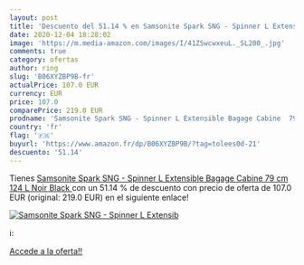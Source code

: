 ```yaml
---
layout: post
title: 'Descuento del 51.14 % en Samsonite Spark SNG - Spinner L Extensib'
date: 2020-12-04 18:28:02
image: 'https://m.media-amazon.com/images/I/41ZSwcwxeuL._SL200_.jpg'
comments: true
category: ofertas
author: ring
slug: 'B06XYZBP9B-fr'
actualPrice: 107.0 EUR
currency: EUR
price: 107.0
comparePrice: 219.0 EUR
prodname: 'Samsonite Spark SNG - Spinner L Extensible Bagage Cabine  79 cm  124 L  Noir  Black '
country: 'fr'
flag: '🇫🇷'
buyurl: 'https://www.amazon.fr/dp/B06XYZBP9B/?tag=tolees0d-21'
descuento: '51.14'
---
```


Tienes [Samsonite Spark SNG - Spinner L Extensible Bagage Cabine  79 cm  124 L  Noir  Black ](https://www.amazon.fr/dp/B06XYZBP9B/?tag=tolees0d-21) con un 51.14 % de descuento con precio de oferta de 107.0 EUR (original: 219.0 EUR) en el siguiente enlace!

[![Samsonite Spark SNG - Spinner L Extensib](https://m.media-amazon.com/images/I/41ZSwcwxeuL._SL200_.jpg)](https://www.amazon.fr/dp/B06XYZBP9B/?tag=tolees0d-21)

ℹ️:


[Accede a la oferta!!](https://www.amazon.fr/dp/B06XYZBP9B/?tag=tolees0d-21)
